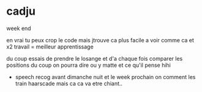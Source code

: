 # cadju
week end 

en vrai tu peux crop le code mais jtrouve ca plus facile a voir comme ca et x2 travail = meilleur apprentissage


du coup essais de prendre le losange et d'a chaque fois comparer les positions du coup on pourra dire ou y matte et ce qu'il pense hihi

+ speech recog avant dimanche nuit et le week prochain on comment les train haarscade mais ca ca va etre chiant..
